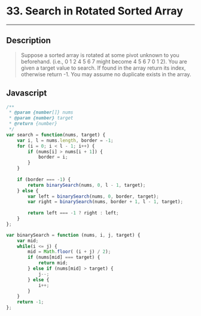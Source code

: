 # 33. Search in Rotated Sorted Array

---

## Description

> Suppose a sorted array is rotated at some pivot unknown to you beforehand.
> (i.e., 0 1 2 4 5 6 7 might become 4 5 6 7 0 1 2).
> You are given a target value to search. If found in the array return its index, otherwise return -1.
> You may assume no duplicate exists in the array.


## Javascript

```javascript
/**
 * @param {number[]} nums
 * @param {number} target
 * @return {number}
 */
var search = function(nums, target) {
    var i, l = nums.length, border = -1;
    for (i = 0; i < l - 1; i++) {
        if (nums[i] > nums[i + 1]) {
            border = i;
        }
    }
    
    if (border === -1) {
        return binarySearch(nums, 0, l - 1, target);
    } else {
        var left = binarySearch(nums, 0, border, target);
        var right = binarySearch(nums, border + 1, l - 1, target);
        
        return left === -1 ? right : left;
    }
};

var binarySearch = function (nums, i, j, target) {
    var mid;
    while(i <= j) {
        mid = Math.floor( (i + j) / 2);
        if (nums[mid] === target) {
            return mid;
        } else if (nums[mid] > target) {
            j--;
        } else {
            i++;
        }
    }
    return -1;
};
```
